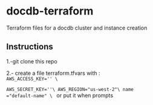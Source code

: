 # docdb-terraform
Terraform files for a docdb cluster and instance creation


## Instructions

1.-git clone this repo

2.- create a file terraform.tfvars
with :
<code>
AWS_ACCESS_KEY='<your-access-key>' \\  
AWS_SECRET_KEY='<your-secret-key>'\\
AWS_REGION="us-west-2"\\
name ="default-name" \\ 
  </code>
or put it when prompts 


